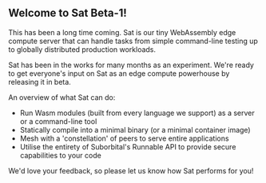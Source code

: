 ## Welcome to Sat Beta-1!

This has been a long time coming. Sat is our tiny WebAssembly edge compute server that can handle tasks from simple command-line testing up to globally distributed production workloads.

Sat has been in the works for many months as an experiment. We're ready to get everyone's input on Sat as an edge compute powerhouse by releasing it in beta.

An overview of what Sat can do:
- Run Wasm modules (built from every language we support) as a server or a command-line tool
- Statically compile into a minimal binary (or a minimal container image)
- Mesh with a 'constellation' of peers to serve entire applications
- Utilise the entirety of Suborbital's Runnable API to provide secure capabilities to your code

We'd love your feedback, so please let us know how Sat performs for you!